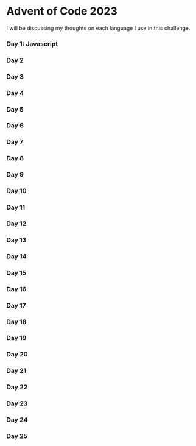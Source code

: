 # Advent of Code 2023

I will be discussing my thoughts on each language I use in this challenge.

### Day 1: Javascript
### Day 2
### Day 3
### Day 4
### Day 5
### Day 6
### Day 7
### Day 8
### Day 9
### Day 10
### Day 11
### Day 12
### Day 13
### Day 14
### Day 15
### Day 16
### Day 17
### Day 18
### Day 19
### Day 20
### Day 21
### Day 22
### Day 23
### Day 24
### Day 25
